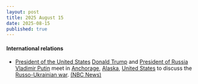 ```yaml
---
layout: post
title: 2025 August 15
date: 2025-08-15
published: true
---
```



#### International relations

* [President of the United States](https://en.wikipedia.org/wiki/President_of_the_United_States "President of the United States") [Donald Trump](https://en.wikipedia.org/wiki/Donald_Trump "Donald Trump") and [President of Russia](https://en.wikipedia.org/wiki/President_of_Russia "President of Russia") [Vladimir Putin](https://en.wikipedia.org/wiki/Vladimir_Putin "Vladimir Putin") meet in [Anchorage](https://en.wikipedia.org/wiki/Anchorage "Anchorage"), [Alaska](https://en.wikipedia.org/wiki/Alaska "Alaska"), [United States](https://en.wikipedia.org/wiki/United_States "United States") to discuss the [Russo-Ukrainian war](https://en.wikipedia.org/wiki/Russo-Ukrainian_war "Russo-Ukrainian war"). [(NBC News)](https://www.nbcnews.com/world/russia/putin-praises-trump-peace-efforts-alaska-summit-ukraine-zelenskyy-rcna224953)
